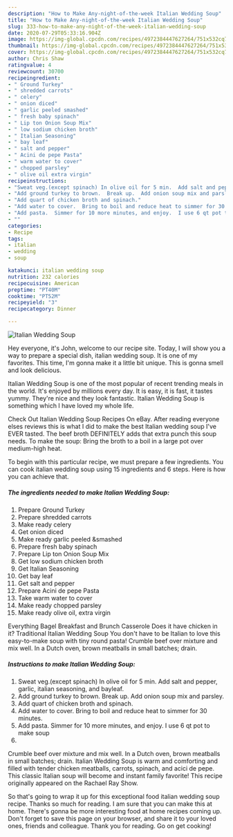 ```yaml
---
description: "How to Make Any-night-of-the-week Italian Wedding Soup"
title: "How to Make Any-night-of-the-week Italian Wedding Soup"
slug: 333-how-to-make-any-night-of-the-week-italian-wedding-soup
date: 2020-07-29T05:33:16.904Z
image: https://img-global.cpcdn.com/recipes/4972384447627264/751x532cq70/italian-wedding-soup-recipe-main-photo.jpg
thumbnail: https://img-global.cpcdn.com/recipes/4972384447627264/751x532cq70/italian-wedding-soup-recipe-main-photo.jpg
cover: https://img-global.cpcdn.com/recipes/4972384447627264/751x532cq70/italian-wedding-soup-recipe-main-photo.jpg
author: Chris Shaw
ratingvalue: 4
reviewcount: 30700
recipeingredient:
- " Ground Turkey"
- " shredded carrots"
- " celery"
- " onion diced"
- " garlic peeled smashed"
- " fresh baby spinach"
- " Lip ton Onion Soup Mix"
- " low sodium chicken broth"
- " Italian Seasoning"
- " bay leaf"
- " salt and pepper"
- " Acini de pepe Pasta"
- " warm water to cover"
- " chopped parsley"
- " olive oil extra virgin"
recipeinstructions:
- "Sweat veg.(except spinach) In olive oil for 5 min.  Add salt and pepper, garlic, italian seasoning, and bayleaf."
- "Add ground turkey to brown.  Break up.  Add onion soup mix and parsley."
- "Add quart of chicken broth and spinach."
- "Add water to cover.  Bring to boil and reduce heat to simmer for 30 minutes."
- "Add pasta.  Simmer for 10 more minutes, and enjoy.  I use 6 qt pot to make soup"
- ""
categories:
- Recipe
tags:
- italian
- wedding
- soup

katakunci: italian wedding soup 
nutrition: 232 calories
recipecuisine: American
preptime: "PT40M"
cooktime: "PT52M"
recipeyield: "3"
recipecategory: Dinner

---
```



![Italian Wedding Soup](https://img-global.cpcdn.com/recipes/4972384447627264/751x532cq70/italian-wedding-soup-recipe-main-photo.jpg)

Hey everyone, it's John, welcome to our recipe site. Today, I will show you a way to prepare a special dish, italian wedding soup. It is one of my favorites. This time, I'm gonna make it a little bit unique. This is gonna smell and look delicious.

Italian Wedding Soup is one of the most popular of recent trending meals in the world. It's enjoyed by millions every day. It is easy, it is fast, it tastes yummy. They're nice and they look fantastic. Italian Wedding Soup is something which I have loved my whole life.

Check Out Italian Wedding Soup Recipes On eBay. After reading everyone elses reviews this is what I did to make the best Italian wedding soup I&#39;ve EVER tasted. The beef broth DEFINITELY adds that extra punch this soup needs. To make the soup: Bring the broth to a boil in a large pot over medium-high heat.


To begin with this particular recipe, we must prepare a few ingredients. You can cook italian wedding soup using 15 ingredients and 6 steps. Here is how you can achieve that.

<!--inarticleads1-->

##### The ingredients needed to make Italian Wedding Soup:

1. Prepare  Ground Turkey
1. Prepare  shredded carrots
1. Make ready  celery
1. Get  onion diced
1. Make ready  garlic peeled &amp;smashed
1. Prepare  fresh baby spinach
1. Prepare  Lip ton Onion Soup Mix
1. Get  low sodium chicken broth
1. Get  Italian Seasoning
1. Get  bay leaf
1. Get  salt and pepper
1. Prepare  Acini de pepe Pasta
1. Take  warm water to cover
1. Make ready  chopped parsley
1. Make ready  olive oil, extra virgin


Everything Bagel Breakfast and Brunch Casserole Does it have chicken in it? Traditional Italian Wedding Soup You don&#39;t have to be Italian to love this easy-to-make soup with tiny round pasta! Crumble beef over mixture and mix well. In a Dutch oven, brown meatballs in small batches; drain. 

<!--inarticleads2-->

##### Instructions to make Italian Wedding Soup:

1. Sweat veg.(except spinach) In olive oil for 5 min.  Add salt and pepper, garlic, italian seasoning, and bayleaf.
1. Add ground turkey to brown.  Break up.  Add onion soup mix and parsley.
1. Add quart of chicken broth and spinach.
1. Add water to cover.  Bring to boil and reduce heat to simmer for 30 minutes.
1. Add pasta.  Simmer for 10 more minutes, and enjoy.  I use 6 qt pot to make soup
1. 


Crumble beef over mixture and mix well. In a Dutch oven, brown meatballs in small batches; drain. Italian Wedding Soup is warm and comforting and filled with tender chicken meatballs, carrots, spinach, and acici de pepe. This classic Italian soup will become and instant family favorite! This recipe originally appeared on the Rachael Ray Show. 

So that's going to wrap it up for this exceptional food italian wedding soup recipe. Thanks so much for reading. I am sure that you can make this at home. There's gonna be more interesting food at home recipes coming up. Don't forget to save this page on your browser, and share it to your loved ones, friends and colleague. Thank you for reading. Go on get cooking!
